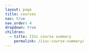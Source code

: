 ```yaml
---
layout: page
title: courses
nav: true
nav_order: 4
dropdown: true
children:
  - title: IISc course summary
    permalink: /iisc-course-summary/
---
```

